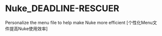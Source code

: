 # Nuke_DEADLINE-RESCUER
Personalize the menu file to help make Nuke more efficient [个性化Menu文件提高Nuke使用效率]
